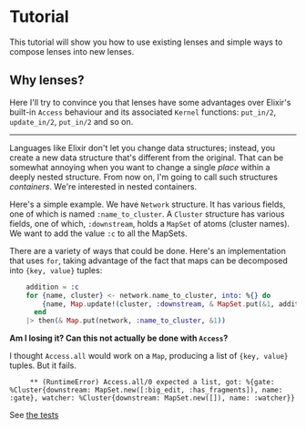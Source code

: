 # Tutorial

This tutorial will show you how to use existing lenses and simple ways
to compose lenses into new lenses. 

## Why lenses?

Here I'll try to convince you that lenses have some advantages over
Elixir's built-in `Access` behaviour and its associated `Kernel`
functions: `put_in/2`, `update_in/2`, `put_in/2` and so on.

---

Languages like Elixir don't let you change data structures; instead,
you create a new data structure that's different from the
original. That can be somewhat annoying when you want to change a
single _place_ within a deeply nested structure. From now on, I'm
going to call such structures *containers*. We're interested in nested
containers.

Here's a simple example. We have `Network` structure. It has various
fields, one of which is named `:name_to_cluster`. A `Cluster`
structure has various fields, one of which, `:downstream`, holds a
`MapSet` of atoms (cluster names). We want to add the value `:c` to
all the MapSets.

There are a variety of ways that could be done. Here's an
implementation that uses `for`, taking advantage of the fact that maps
can be decomposed into `{key, value}` tuples:

```elixir
    addition = :c
    for {name, cluster} <- network.name_to_cluster, into: %{} do
        {name, Map.update!(cluster, :downstream, & MapSet.put(&1, addition))}
      end
    |> then(& Map.put(network, :name_to_cluster, &1))
```

**Am I losing it? Can this not actually be done with `Access`?**

I thought `Access.all` would work on a `Map`, producing a list of `{key, value}` tuples. But it fails. 


```
     ** (RuntimeError) Access.all/0 expected a list, got: %{gate: %Cluster{downstream: MapSet.new([:big_edit, :has_fragments]), name: :gate}, watcher: %Cluster{downstream: MapSet.new([]), name: :watcher}}
```

See [the tests](https://github.com/marick/lens2/blob/main/test/mostly_words/tutorial/why_lenses_test.exs)